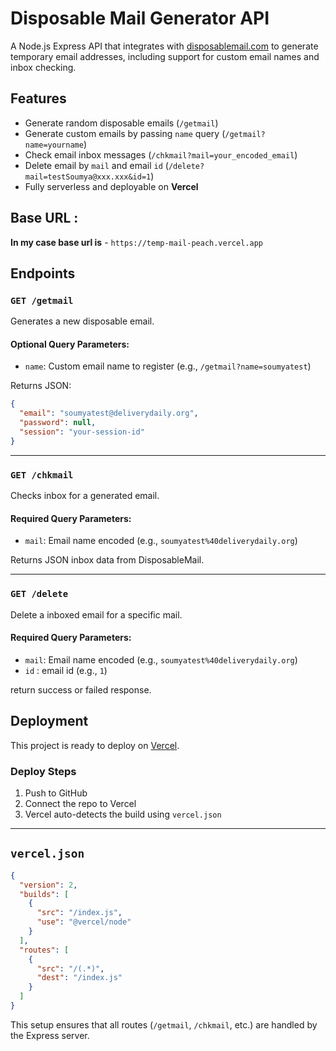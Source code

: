 # Disposable Mail Generator API

A Node.js Express API that integrates with [disposablemail.com](https://www.disposablemail.com) to generate temporary email addresses, including support for custom email names and inbox checking.

## Features

- Generate random disposable emails (`/getmail`)
- Generate custom emails by passing `name` query (`/getmail?name=yourname`)
- Check email inbox messages (`/chkmail?mail=your_encoded_email`)
- Delete email by `mail` and email `id` (`/delete?mail=testSoumya@xxx.xxx&id=1`)
- Fully serverless and deployable on **Vercel**

## Base URL : 
**In my case base url is** - `https://temp-mail-peach.vercel.app`

## Endpoints

### `GET /getmail`

Generates a new disposable email.

#### Optional Query Parameters:
- `name`: Custom email name to register (e.g., `/getmail?name=soumyatest`)

Returns JSON:
```json
{
  "email": "soumyatest@deliverydaily.org",
  "password": null,
  "session": "your-session-id"
}
```

---

### `GET /chkmail`

Checks inbox for a generated email.

#### Required Query Parameters:
- `mail`: Email name encoded (e.g., `soumyatest%40deliverydaily.org`)

Returns JSON inbox data from DisposableMail.

---
### `GET /delete`

Delete a inboxed email for a specific mail.

#### Required Query Parameters:
- `mail`: Email name encoded (e.g., `soumyatest%40deliverydaily.org`)
- `id` : email id (e.g., `1`)

return success or failed response.

## Deployment

This project is ready to deploy on [Vercel](https://vercel.com/).


### Deploy Steps

1. Push to GitHub
2. Connect the repo to Vercel
3. Vercel auto-detects the build using `vercel.json`

---

## `vercel.json`

```json
{
  "version": 2,
  "builds": [
    {
      "src": "/index.js",
      "use": "@vercel/node"
    }
  ],
  "routes": [
    {
      "src": "/(.*)",
      "dest": "/index.js"
    }
  ]
}
```

This setup ensures that all routes (`/getmail`, `/chkmail`, etc.) are handled by the Express server.

